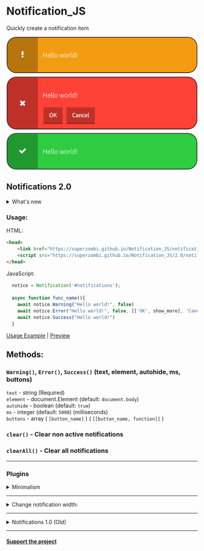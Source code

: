 # Notification_JS
Quickly create a notification item

<p align="center">
  <img src="imgs/main_img.png" height="350px">
</p>

## Notifications 2.0

<details>
	<summary>What's new</summary>
	
* Get rid of jQuery
* Rewritten architecture for OOP
* Reduced file size and increased work speed
	
</details>

### Usage:

HTML:
```html
<head>
	<link href="https://superzombi.github.io/Notification_JS/notifications.css" rel="stylesheet">
	<script src="https://superzombi.github.io/Notification_JS/2.0/notifications.js"></script>
</head>
```

JavaScript:
```javascript
  notice = Notification('#notifications');
  
  async function func_name(){
	await notice.Warning("Hello world!", false)
	await notice.Error("Hello world!", false, [['OK', show_more], 'Cancel'])
	await notice.Success("Hello world!")
  }
```
<a href="/2.0/example.html">Usage Example</a> | 
<a href="https://superzombi.github.io/Notification_JS/2.0/example.html">Preview</a>
## Methods:

### ```Warning()```, ```Error()```, ```Success()``` (text, element, autohide, ms, buttons)
  <code>text</code> - string (Required) </br>
  <code>element</code> - document.Element (default: <code>document.body</code>) </br>
  <code>autohide</code> - boolean (default: <code>true</code>) </br>
  <code>ms</code> - integer (default: <code>5000</code>) (milliseconds) </br>
  <code>buttons</code> - array ( <code>[button_name]</code> )   ( <code>[[button_name, function]]</code> )
  
### ```clear()``` - Clear non active notifications

### ```clearAll()``` - Clear all notifications
  
  
<hr>

### Plugins

<details>
	<summary>Minimalism</summary>
	
```html
<link href="https://superzombi.github.io/Notification_JS/plugins/minimalism.css" rel="stylesheet">
```
	
<p align="center">
  <img src="imgs/minimalism_light.png" height="230px">
	<img src="imgs/minimalism_dark.png" height="230px">
</p>
	
</details>

<hr>

<details>
	<summary>Change notification width:</summary>
	
```css
.Message{
	width: 300px;
}
```

</details>


<hr>

<details>
	<summary>Notifications 1.0 (Old)</summary>
	
### Usage:

HTML:
```html
<head>
	<script src='https://cdnjs.cloudflare.com/ajax/libs/jquery/2.1.3/jquery.min.js'></script>
	<script src="notifications.js"></script>
	<link rel="stylesheet" type="text/css" href="notifications.css">
</head>
```

<details>
	<summary>CDN:</summary>
	
```html
<link href="https://superzombi.github.io/Notification_JS/notifications.css" rel="stylesheet">
<script src="https://superzombi.github.io/Notification_JS/notifications.js"></script>
```
</details>

<hr>
</br>


JavaScript:
```javascript
  //Set parent element for notifications
  notifications_element = document.getElementById('notifications')
  
  async function func_name(){
    await Warning("Hello world!", false)
    await Error("Hello world!", false, [['OK', show_more], 'Cancel'])
    await Success("Hello world!")
  }
```
</details>


<hr>

#### <a href="https://www.donationalerts.com/r/super_zombi">Support the project</a>
